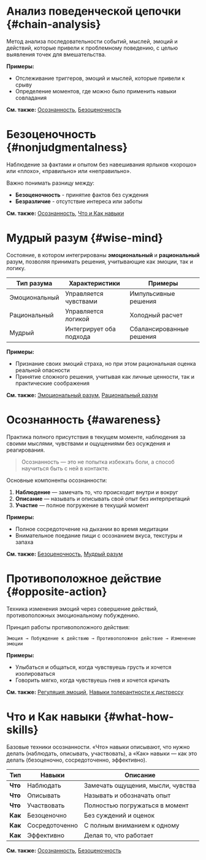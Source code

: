 # Анализ поведенческой цепочки {#chain-analysis}

Метод анализа последовательности событий, мыслей, эмоций и действий, которые привели к проблемному поведению, с целью выявления точек для вмешательства.

**Примеры:**
- Отслеживание триггеров, эмоций и мыслей, которые привели к срыву
- Определение моментов, где можно было применить навыки совладания

**См. также:** [Осознанность](/dictionary/awareness), [Безоценочность](/dictionary/nonjudgmentalness)


# Безоценочность {#nonjudgmentalness}

Наблюдение за фактами и опытом без навешивания ярлыков «хорошо» или «плохо», «правильно» или «неправильно».

Важно понимать разницу между:
* **Безоценочность** - принятие фактов без суждения
* **Безразличие** - отсутствие интереса или заботы

**См. также:** [Осознанность](/dictionary/awareness), [Что и Как навыки](/dictionary/what-how-skills)


# Мудрый разум {#wise-mind}

Состояние, в котором интегрированы **эмоциональный** и **рациональный** разум, позволяя принимать решения, учитывающие как эмоции, так и логику.

| Тип разума | Характеристики | Примеры |
|--------------|-------------------|----------|
| Эмоциональный | Управляется чувствами | Импульсивные решения |
| Рациональный | Управляется логикой | Холодный расчет |
| Мудрый | Интегрирует оба подхода | Сбалансированные решения |

**Примеры:**
- Признание своих эмоций страха, но при этом рациональная оценка реальной опасности
- Принятие сложного решения, учитывая как личные ценности, так и практические соображения

**См. также:** [Эмоциональный разум](/dictionary/emotional-mind), [Рациональный разум](/dictionary/rational-mind)


# Осознанность {#awareness}

Практика полного присутствия в текущем моменте, наблюдения за своими мыслями, чувствами и ощущениями без осуждения и реагирования.

> Осознанность — это не попытка избежать боли, а способ научиться быть с ней в контакте.

Основные компоненты осознанности:
1. **Наблюдение** — замечать то, что происходит внутри и вокруг
2. **Описание** — называть и описывать свой опыт без интерпретаций
3. **Участие** — полное погружение в текущий момент

**Примеры:**
- Полное сосредоточение на дыхании во время медитации
- Внимательное поедание пищи с осознанием вкуса, текстуры и запаха

**См. также:** [Безоценочность](/dictionary/nonjudgmentalness), [Мудрый разум](/dictionary/wise-mind)


# Противоположное действие {#opposite-action}

Техника изменения эмоций через совершение действий, противоположных эмоциональному побуждению.

Принцип работы противоположного действия:

```
Эмоция → Побуждение к действию → Противоположное действие → Изменение эмоции
```

**Примеры:**
- Улыбаться и общаться, когда чувствуешь грусть и хочется изолироваться
- Говорить мягко, когда чувствуешь гнев и хочется кричать

**См. также:** [Регуляция эмоций](/dictionary/emotion-regulation), [Навыки толерантности к дистрессу](/dictionary/distress-tolerance)


# Что и Как навыки {#what-how-skills}

Базовые техники осознанности. «Что» навыки описывают, что нужно делать (наблюдать, описывать, участвовать), а «Как» навыки — как это делать (безоценочно, сосредоточенно, эффективно).

| Тип | Навыки | Описание |
|-----|---------|------------|
| **Что** | Наблюдать | Замечать ощущения, мысли, чувства |
| **Что** | Описывать | Называть и обозначать опыт |
| **Что** | Участвовать | Полностью погружаться в момент |
| **Как** | Безоценочно | Без суждений и оценок |
| **Как** | Сосредоточенно | С полным вниманием к одному |
| **Как** | Эффективно | Делая то, что работает |

**См. также:** [Осознанность](/dictionary/awareness), [Безоценочность](/dictionary/nonjudgmentalness)
